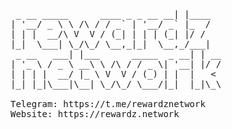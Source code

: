 <pre>
 _ __ _____      ____ _ _ __ __| |____  
| '__/ _ \ \ /\ / / _` | '__/ _` |_  /  
| | |  __/\ V  V / (_| | | | (_| |/ /   
|_|  \___| \_/\_/ \__,_|_|  \__,_/___|  
 _ __   ___| |___      _____  _ __| | __
| '_ \ / _ \ __\ \ /\ / / _ \| '__| |/ /
| | | |  __/ |_ \ V  V / (_) | |  |   < 
|_| |_|\___|\__| \_/\_/ \___/|_|  |_|\_\

Telegram: https://t.me/rewardznetwork
Website: https://rewardz.network

</pre>
